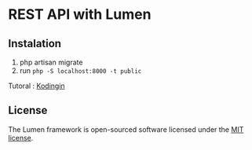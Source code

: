 # REST API with Lumen

## Instalation

1. php artisan migrate
2. run `php -S localhost:8000 -t public`

Tutoral : [Kodingin](https::/kodingin.com)

## License

The Lumen framework is open-sourced software licensed under the [MIT license](https://opensource.org/licenses/MIT).
